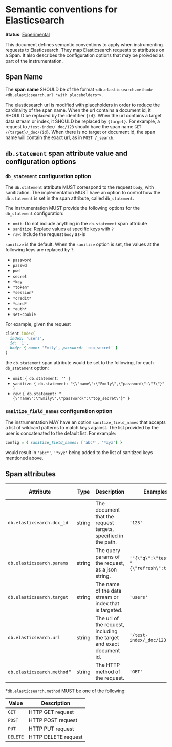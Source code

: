 # Semantic conventions for Elasticsearch

**Status**: [Experimental](../../../document-status.md)

This document defines semantic conventions to apply when instrumenting requests to Elasticsearch. They map Elasticsearch
requests to attributes on a Span. It also describes the configuration options that may be proivded as part of the
instrumentation.

## Span Name

The **span name** SHOULD be of the format `<db.elasticsearch.method> <db.elasticsearch.url *with placeholders*>`.

The elasticsearch url is modified with placeholders in order to reduce the cardinality of the span name. When the url
contains a document id, it SHOULD be replaced by the identifier `{id}`. When the url contains a target data stream or
index, it SHOULD be replaced by `{target}`.
For example, a request to `/test-index/_doc/123` should have the span name `GET /{target}/_doc/{id}`. 
When there is no target or document id, the span name will contain the exact url, as in `POST /_search`.


## `db.statement` span attribute value and configuration options

### `db_statement` configuration option

The `db.statement` attribute MUST correspond to the request `body`, with sanitization. The implementation MUST have an
option to control how the `db.statement` is set in the span attribute, called `db_statement`.

The instrumentation MUST provide the following options for the `db_statement` configuration:
- `omit`: Do not include anything in the `db.statement` span attribute
- `sanitize`: Replace values at specific keys with `?`
- `raw`: Include the request `body` as-is

`sanitize` is the default. When the `sanitize` option is set, the values at the following keys are replaced by `?`:
- `password`
- `passwd`
- `pwd`
- `secret`
- `*key`
- `*token*`
- `*session*`
- `*credit*`
- `*card*`
- `*auth*`
- `set-cookie`

For example, given the request 
```ruby
client.index(
  index: 'users',
  id: '1',
  body: { name: 'Emily', password: 'top_secret' }
)
```

the `db.statement` span attribute would be set to the following, for each `db_statement` option:
- `omit`: `{ db.statement: '' }`
- `sanitize`: `{ db.statement: "{\"name\":\"Emily\",\"password\":\"?\"}" }`
- `raw`: `{ db.statement: "{\"name\":\"Emily\",\"password\":\"top_secret\"}" }`

### `sanitize_field_names` configuration option

The instrumentation MAY have an option `sanitize_field_names` that accepts a list of wildcard patterns to match 
keys against. The list provided by the user is concatenated to the default list. For example:

```ruby
config = { sanitize_field_names: ['abc*', '*xyz'] }
```

would result in `'abc*'`, `'*xyz'` being added to the list of sanitized keys mentioned above.

## Span attributes

<!-- semconv elasticsearch -->
| Attribute                  | Type | Description                                                                                          | Examples                                     | Requirement Level      |
|----------------------------|---|------------------------------------------------------------------------------------------------------|----------------------------------------------|------------------------|
| `db.elasticsearch.doc_id`  | string | The document that the request targets, specified in the path.                                        | `'123'`                                      | Conditionally Required |
| `db.elasticsearch.params`  | string | The query params of the request, as a json string.                                                   | `'"{\"q\":\"test\"}", "{\"refresh\":true}"'` | Conditionally Required |
| `db.elasticsearch.target`  | string | The name of the data stream or index that is targeted.                                               | `'users'`                                    | Conditionally Required |
| `db.elasticsearch.url`     | string | The url of the request, including the target and exact document id. | `'/test-index/_doc/123'`                     | Required |
| `db.elasticsearch.method`* | string | The HTTP method of the request. | `'GET'`                                       | Required |


*`db.elasticsearch.method` MUST be one of the following:

| Value    | Description         |
|----------|---------------------|
| `GET`    | HTTP GET request    |
| `POST`   | HTTP POST request   |
| `PUT`    | HTTP PUT request    |
| `DELETE` | HTTP DELETE request |
<!-- endsemconv -->
